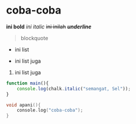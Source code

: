 # coba-coba
**ini bold** *ini italic* ~~ini inilah~~ ***underline***
> blockquote
* ini list
- ini list juga
1. ini list juga
```js
function main(){
    console.log(chalk.italic("semangat, Sel"));
}
```
```c
void apani(){
    console.log("coba-coba");
}